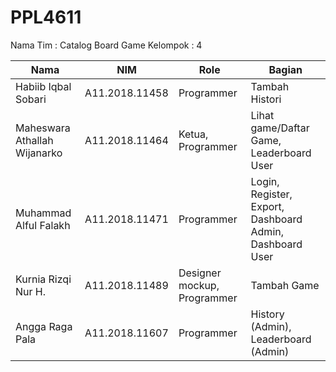 # PPL4611
Nama Tim : Catalog Board Game 
Kelompok : 4


| Nama                         | NIM            | Role                        | Bagian                                                   |
|------------------------------|----------------|-----------------------------|----------------------------------------------------------|
| Habiib Iqbal Sobari          | A11.2018.11458 | Programmer                  | Tambah Histori                                           |
| Maheswara Athallah Wijanarko | A11.2018.11464 | Ketua, Programmer           | Lihat game/Daftar Game, Leaderboard User                 |
| Muhammad Alful Falakh        | A11.2018.11471 | Programmer                  | Login, Register, Export, Dashboard Admin, Dashboard User |
| Kurnia Rizqi Nur H.          | A11.2018.11489 | Designer mockup, Programmer | Tambah Game                                              |
| Angga Raga Pala              | A11.2018.11607 | Programmer                  | History (Admin), Leaderboard (Admin)                     |


